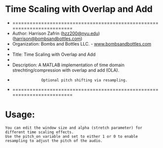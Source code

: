 Time Scaling with Overlap and Add
===============

* ========================================================================
*   Author:  Harrison Zafrin (hzz200@nyu.edu)(harrison@bombsandbottles.com)
*   Organization:  Bombs and Bottles LLC. - www.bombsandbottles.com
*
*   Title: Time Scaling with Overlap and Add
*
*   Description:  A MATLAB implementation of time domain strechting/compression with overlap and add (OLA). 
*                  Optional pitch shifting via resampling.
* ========================================================================


Usage:  
====== 
	You can edit the window size and alpha (stretch parameter) for different time scaling effects.
	Use the pitch_on variable and set to either 1 or 0 to enable resampling to adjust the pitch of the audio.
